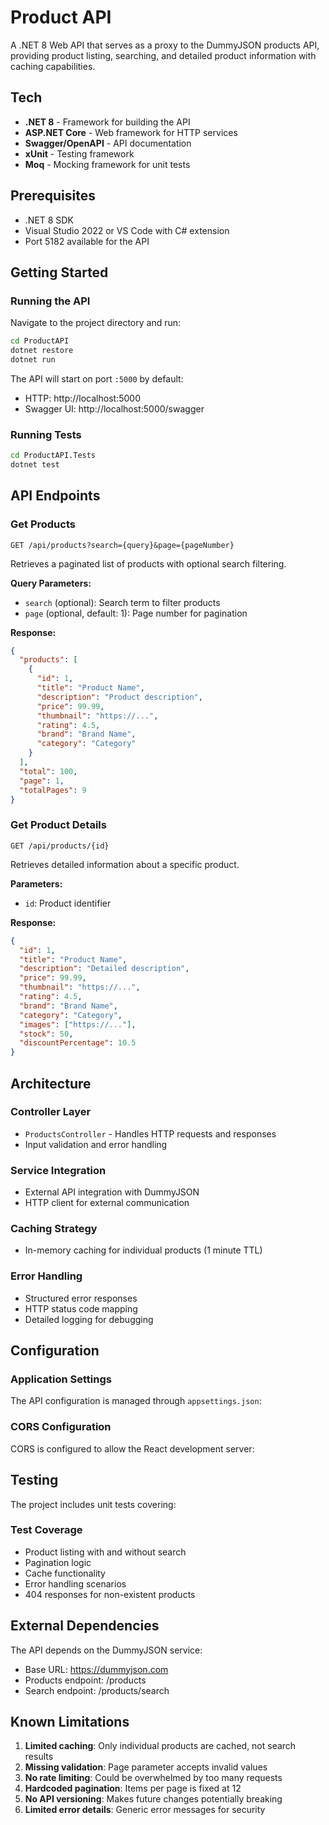 # Product API

A .NET 8 Web API that serves as a proxy to the DummyJSON products API, providing product listing, searching, and detailed product information with caching capabilities.

## Tech

- **.NET 8** - Framework for building the API
- **ASP.NET Core** - Web framework for HTTP services
- **Swagger/OpenAPI** - API documentation
- **xUnit** - Testing framework
- **Moq** - Mocking framework for unit tests

## Prerequisites

- .NET 8 SDK
- Visual Studio 2022 or VS Code with C# extension
- Port 5182 available for the API

## Getting Started

### Running the API

Navigate to the project directory and run:

```bash
cd ProductAPI
dotnet restore
dotnet run
```

The API will start on port `:5000` by default:
- HTTP: http://localhost:5000
- Swagger UI: http://localhost:5000/swagger

### Running Tests

```bash
cd ProductAPI.Tests
dotnet test
```

## API Endpoints

### Get Products
```
GET /api/products?search={query}&page={pageNumber}
```

Retrieves a paginated list of products with optional search filtering.

**Query Parameters:**
- `search` (optional): Search term to filter products
- `page` (optional, default: 1): Page number for pagination

**Response:**
```json
{
  "products": [
    {
      "id": 1,
      "title": "Product Name",
      "description": "Product description",
      "price": 99.99,
      "thumbnail": "https://...",
      "rating": 4.5,
      "brand": "Brand Name",
      "category": "Category"
    }
  ],
  "total": 100,
  "page": 1,
  "totalPages": 9
}
```

### Get Product Details
```
GET /api/products/{id}
```

Retrieves detailed information about a specific product.

**Parameters:**
- `id`: Product identifier

**Response:**
```json
{
  "id": 1,
  "title": "Product Name",
  "description": "Detailed description",
  "price": 99.99,
  "thumbnail": "https://...",
  "rating": 4.5,
  "brand": "Brand Name",
  "category": "Category",
  "images": ["https://..."],
  "stock": 50,
  "discountPercentage": 10.5
}
```

## Architecture

### Controller Layer
- `ProductsController` - Handles HTTP requests and responses
- Input validation and error handling

### Service Integration
- External API integration with DummyJSON
- HTTP client for external communication

### Caching Strategy
- In-memory caching for individual products (1 minute TTL)

### Error Handling
- Structured error responses
- HTTP status code mapping
- Detailed logging for debugging

## Configuration

### Application Settings

The API configuration is managed through `appsettings.json`:

### CORS Configuration

CORS is configured to allow the React development server:


## Testing

The project includes unit tests covering:

### Test Coverage
- Product listing with and without search
- Pagination logic
- Cache functionality
- Error handling scenarios
- 404 responses for non-existent products

## External Dependencies

The API depends on the DummyJSON service:
- Base URL: https://dummyjson.com
- Products endpoint: /products
- Search endpoint: /products/search

## Known Limitations

1. **Limited caching**: Only individual products are cached, not search results
2. **Missing validation**: Page parameter accepts invalid values
3. **No rate limiting**: Could be overwhelmed by too many requests
4. **Hardcoded pagination**: Items per page is fixed at 12
5. **No API versioning**: Makes future changes potentially breaking
6. **Limited error details**: Generic error messages for security
